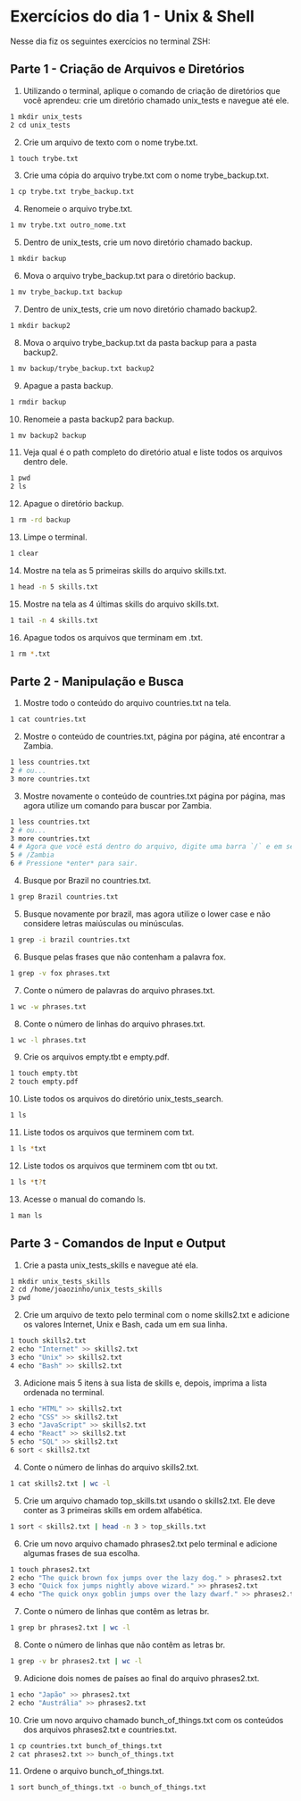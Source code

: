 # Exercícios do dia 1 - Unix & Shell

Nesse dia fiz os seguintes exercícios no terminal ZSH:

## Parte 1 - Criação de Arquivos e Diretórios

1. Utilizando o terminal, aplique o comando de criação de diretórios que você aprendeu: crie um diretório   chamado unix_tests e navegue até ele.

````sh
1 mkdir unix_tests
2 cd unix_tests
````

2. Crie um arquivo de texto com o nome trybe.txt.

````sh
1 touch trybe.txt
````

3. Crie uma cópia do arquivo trybe.txt com o nome trybe_backup.txt.

````sh
1 cp trybe.txt trybe_backup.txt
````

4. Renomeie o arquivo trybe.txt.

````sh
1 mv trybe.txt outro_nome.txt
````

5. Dentro de unix_tests, crie um novo diretório chamado backup.

````sh
1 mkdir backup
````

6. Mova o arquivo trybe_backup.txt para o diretório backup.

````sh
1 mv trybe_backup.txt backup
````

7. Dentro de unix_tests, crie um novo diretório chamado backup2.

````sh
1 mkdir backup2
````

8. Mova o arquivo trybe_backup.txt da pasta backup para a pasta backup2.

````sh
1 mv backup/trybe_backup.txt backup2
````

9. Apague a pasta backup.

````sh
1 rmdir backup
````

10. Renomeie a pasta backup2 para backup.

````sh
1 mv backup2 backup
````

11. Veja qual é o path completo do diretório atual e liste todos os arquivos dentro dele.

````sh
1 pwd
2 ls
````

12. Apague o diretório backup.

````sh
1 rm -rd backup
````

13. Limpe o terminal.

````sh
1 clear
````

14. Mostre na tela as 5 primeiras skills do arquivo skills.txt.

````sh
1 head -n 5 skills.txt
````

15. Mostre na tela as 4 últimas skills do arquivo skills.txt.

````sh
1 tail -n 4 skills.txt
````

16. Apague todos os arquivos que terminam em .txt.

````sh
1 rm *.txt
````

## Parte 2 - Manipulação e Busca

1. Mostre todo o conteúdo do arquivo countries.txt na tela.

````sh
1 cat countries.txt
````

2. Mostre o conteúdo de countries.txt, página por página, até encontrar a Zambia.

````sh
1 less countries.txt
2 # ou...
3 more countries.txt
````


3. Mostre novamente o conteúdo de countries.txt página por página, mas agora utilize um comando para buscar por Zambia.

````sh
1 less countries.txt
2 # ou...
3 more countries.txt
4 # Agora que você está dentro do arquivo, digite uma barra `/` e em seguida a palavra "Zambia".
5 # /Zambia
6 # Pressione *enter* para sair.
````

4. Busque por Brazil no countries.txt.

````sh
1 grep Brazil countries.txt
````

5. Busque novamente por brazil, mas agora utilize o lower case e não considere letras maiúsculas ou minúsculas.

````sh
1 grep -i brazil countries.txt
````

6. Busque pelas frases que não contenham a palavra fox.

````sh
1 grep -v fox phrases.txt
````

7. Conte o número de palavras do arquivo phrases.txt.

````sh
1 wc -w phrases.txt
````

8. Conte o número de linhas do arquivo phrases.txt.

````sh
1 wc -l phrases.txt
````

9. Crie os arquivos empty.tbt e empty.pdf.

````sh
1 touch empty.tbt
2 touch empty.pdf
````

10. Liste todos os arquivos do diretório unix_tests_search.

````sh
1 ls
````

11. Liste todos os arquivos que terminem com txt.

````sh
1 ls *txt
````

12. Liste todos os arquivos que terminem com tbt ou txt.

````sh
1 ls *t?t
````

13. Acesse o manual do comando ls.

````sh
1 man ls
````

## Parte 3 - Comandos de Input e Output

1. Crie a pasta unix_tests_skills e navegue até ela.

````sh
1 mkdir unix_tests_skills
2 cd /home/joaozinho/unix_tests_skills
3 pwd
````

2. Crie um arquivo de texto pelo terminal com o nome skills2.txt e adicione os valores Internet, Unix e Bash, cada um em sua linha.

````sh
1 touch skills2.txt
2 echo "Internet" >> skills2.txt
3 echo "Unix" >> skills2.txt
4 echo "Bash" >> skills2.txt
````


3. Adicione mais 5 itens à sua lista de skills e, depois, imprima a lista ordenada no terminal.

````sh
1 echo "HTML" >> skills2.txt
2 echo "CSS" >> skills2.txt
3 echo "JavaScript" >> skills2.txt
4 echo "React" >> skills2.txt
5 echo "SQL" >> skills2.txt
6 sort < skills2.txt
````

4. Conte o número de linhas do arquivo skills2.txt.

````sh
1 cat skills2.txt | wc -l
````

5. Crie um arquivo chamado top_skills.txt usando o skills2.txt. Ele deve conter as 3 primeiras skills em ordem alfabética.

````sh
1 sort < skills2.txt | head -n 3 > top_skills.txt
````

6. Crie um novo arquivo chamado phrases2.txt pelo terminal e adicione algumas frases de sua escolha.

````sh
1 touch phrases2.txt
2 echo "The quick brown fox jumps over the lazy dog." > phrases2.txt
3 echo "Quick fox jumps nightly above wizard." >> phrases2.txt
4 echo "The quick onyx goblin jumps over the lazy dwarf." >> phrases2.txt
````

7. Conte o número de linhas que contêm as letras br.

````sh
1 grep br phrases2.txt | wc -l
````

8. Conte o número de linhas que não contêm as letras br.

````sh
1 grep -v br phrases2.txt | wc -l
````

9. Adicione dois nomes de países ao final do arquivo phrases2.txt.

````sh
1 echo "Japão" >> phrases2.txt
2 echo "Austrália" >> phrases2.txt
````

10. Crie um novo arquivo chamado bunch_of_things.txt com os conteúdos dos arquivos phrases2.txt e countries.txt.

````sh
1 cp countries.txt bunch_of_things.txt
2 cat phrases2.txt >> bunch_of_things.txt
````

11. Ordene o arquivo bunch_of_things.txt.

````sh
1 sort bunch_of_things.txt -o bunch_of_things.txt
````